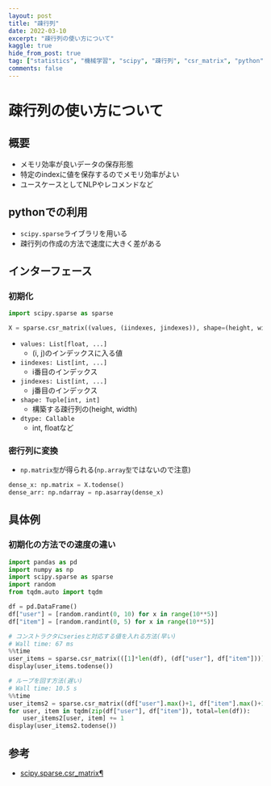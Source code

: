 ```yaml
---
layout: post
title: "疎行列"
date: 2022-03-10
excerpt: "疎行列の使い方について"
kaggle: true
hide_from_post: true
tag: ["statistics", "機械学習", "scipy", "疎行列", "csr_matrix", "python"]
comments: false
---
```


# 疎行列の使い方について

## 概要
 - メモリ効率が良いデータの保存形態
 - 特定のindexに値を保存するのでメモリ効率がよい
 - ユースケースとしてNLPやレコメンドなど

## pythonでの利用
 - `scipy.sparse`ライブラリを用いる
 - 疎行列の作成の方法で速度に大きく差がある

## インターフェース

### 初期化

```python
import scipy.sparse as sparse

X = sparse.csr_matrix((values, (iindexes, jindexes)), shape=(height, width), dtype=dtype)
```
 - `values: List[float, ...]`
   - (i, j)のインデックスに入る値
 - `iindexes: List[int, ...]`
   - i番目のインデックス
 - `jindexes: List[int, ...]`
   - j番目のインデックス
 - `shape: Tuple[int, int]`
   - 構築する疎行列の(height, width)
 - `dtype: Callable`
   - int, floatなど

### 密行列に変換
 - `np.matrix型`が得られる(`np.array型`ではないので注意)
 
```python
dense_x: np.matrix = X.todense()
dense_arr: np.ndarray = np.asarray(dense_x)
```

## 具体例

### 初期化の方法での速度の違い

```python
import pandas as pd
import numpy as np
import scipy.sparse as sparse
import random
from tqdm.auto import tqdm

df = pd.DataFrame()
df["user"] = [random.randint(0, 10) for x in range(10**5)]
df["item"] = [random.randint(0, 5) for x in range(10**5)]

# コンストラクタにseriesと対応する値を入れる方法(早い)
# Wall time: 67 ms
%%time
user_items = sparse.csr_matrix(([1]*len(df), (df["user"], df["item"])))
display(user_items.todense()) 

# ループを回す方法(遅い)
# Wall time: 10.5 s
%%time
user_items2 = sparse.csr_matrix((df["user"].max()+1, df["item"].max()+1))
for user, item in tqdm(zip(df["user"], df["item"]), total=len(df)):
    user_items2[user, item] += 1
display(user_items2.todense())
```

## 参考
 - [scipy.sparse.csr_matrix¶](https://docs.scipy.org/doc/scipy/reference/generated/scipy.sparse.csr_matrix.html)
